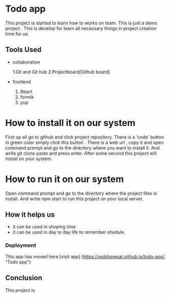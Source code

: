 # Todo app

This project is started to learn how to works on team.
This is just a demo project .
This is develop for learn all necessary things in project creation time for us.

## Tools Used

- collaboration

  1.Git and Git hub
  2.Projectboard[Github board]

- frontend
  1. React
  2. formik
  3. yup

# How to install it on our system

First up all go to github and click project repository.
There is a 'code' button in green color simply click this button .
There is a web url , copy it and open command prompt and go to the directory where you want to install it.
And write git clone paste <url> and press enter. After some second this project will install on your system.

# How to run it on our system

Open command prompt and go to the directory where the project files is install.
And write npm start to run this project on your local server.

## How it helps us

- it can be used in shoping time
- it can be used in day to day life to remember shedule.

### Deployment

This app has moved here:[visit app] (https://qubitsnepal.github.io/todo-app/ "Todo app")

## Conclusion

This project is
